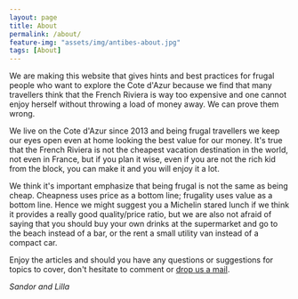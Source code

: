 ```yaml
---
layout: page
title: About
permalink: /about/
feature-img: "assets/img/antibes-about.jpg"
tags: [About]
---
```

We are making this website that gives hints and best practices for frugal people who want to explore the Cote d'Azur because we find that many travellers think that the French Riviera is way too expensive and one cannot enjoy herself without throwing a load of money away. We can prove them wrong.

We live on the Cote d'Azur since 2013 and being frugal travellers we keep our eyes open even at home looking the best value for our money. It's true that the French Riviera is not the cheapest vacation destination in the world, not even in France, but if you plan it wise, even if you are not the rich kid from the block, you can make it and you will enjoy it a lot.

We think it's important emphasize that being frugal is not the same as being cheap. Cheapness uses price as a bottom line; frugality uses value as a bottom line. Hence we might suggest you a Michelin stared lunch if we think it provides a really good quality/price ratio, but we are also not afraid of saying that you should buy your own drinks at the supermarket and go to the beach instead of a bar, or the rent a small utility van instead of a compact car.

Enjoy the articles and should you have any questions or suggestions for topics to cover, don't hesitate to comment or [drop us a mail](mailto:frugal.riviera@gmail.com).


_Sandor and Lilla_